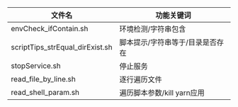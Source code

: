 
|文件名|功能关键词|
|-----|-----|
|envCheck_ifContain.sh|环境检测/字符串包含|
|scriptTips_strEqual_dirExist.sh|脚本提示/字符串等于/目录是否存在|
|stopService.sh|停止服务|
|read_file_by_line.sh|逐行遍历文件|
|read_shell_param.sh|遍历脚本参数/kill yarn应用|

